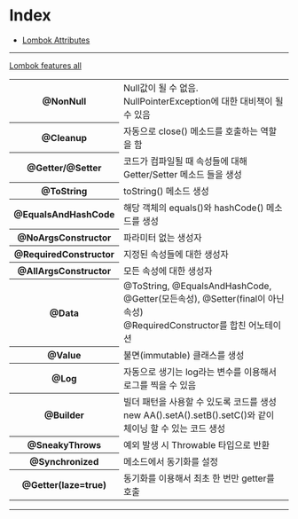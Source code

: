 # Index

- <a href="#lombok">Lombok Attributes</a>

---



<div id="lombok"></div>

<a href="https://projectlombok.org/features/all">Lombok features all </a>

<table>
  <tr>
    <th>@NonNull</th>
    <td>Null값이 될 수 없음. NullPointerException에 대한 대비책이 될 수 있음</td>
  </tr>
  <tr>
    <th>@Cleanup</th>
    <td>자동으로 close() 메소드를 호출하는 역할을 함</td>
  </tr>
  <tr>
    <th>@Getter/@Setter</th>
    <td>코드가 컴파일될 때 속성들에 대해 Getter/Setter 메소드 들을 생성</td>
  </tr>
  <tr>
    <th>@ToString</th>
    <td>toString() 메소드 생성</td>
  <tr>
    <th>@EqualsAndHashCode</th>
    <td>해당 객체의 equals()와 hashCode() 메소드를 생성</td>
  </tr>  
  <tr>
    <th>@NoArgsConstructor</th>
    <td>파라미터 없는 생성자</td>
  </tr>
  <tr>
    <th>@RequiredConstructor</th>
    <td>지정된 속성들에 대한 생성자</td>
  </tr>
  <tr>
    <th>@AllArgsConstructor</th>
    <td>모든 속성에 대한 생성자</td>
  </tr>
  <tr>
    <th>@Data</th>
    <td>@ToString, @EqualsAndHashCode, @Getter(모든속성), @Setter(final이 아닌 속성) <br />
        @RequiredConstructor를 합친 어노테이션
    </td>
  </tr>
  <tr>
    <th>@Value</th>
    <td>불면(immutable) 클래스를 생성</td>
  </tr>
  <tr>
    <th>@Log</th>
    <td>자동으로 생기는 log라는 변수를 이용해서 로그를 찍을 수 있음</td>
  </tr>
  <tr>
    <th>@Builder</th>
    <td>빌더 패턴을 사용할 수 있도록 코드를 생성 <br>
        new AA().setA().setB().setC()와 같이 체이닝 할 수 있는 코드 생성
    </td>
  </tr>
  <tr>
    <th>@SneakyThrows</th>
    <td>예외 발생 시 Throwable 타입으로 반환</td>
  </tr>
  <tr>
    <th>@Synchronized</th>
    <td>메소드에서 동기화를 설정</td>
  </tr>
  <tr>
    <th>@Getter(laze=true)</th>
    <td>동기화를 이용해서 최초 한 번만 getter를 호출</td>
  </tr>  
</table>

---
